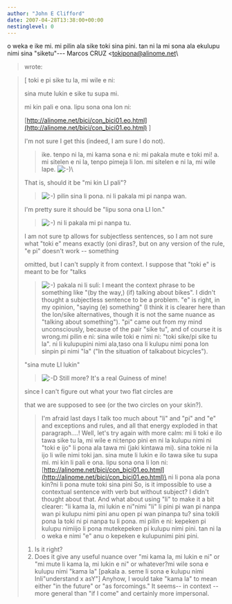 ```yaml
---
author: "John E Clifford"
date: 2007-04-28T13:38:00+00:00
nestinglevel: 0
---
```

o weka e ike mi. mi pilin ala sike toki sina pini. tan ni la mi sona ala ekulupu nimi sina "siketu"---
 Marcos CRUZ <[tokipona@alinome.net](mailto://tokipona@alinome.net)\
> wrote:

> 
> 
> \[ toki e pi sike tu la, mi wile e ni:
> 
> 
> sina mute lukin e sike tu supa mi.
> 
> 
> mi kin pali e ona. lipu sona ona lon ni:
> 
> 
> [http://alinome.net/bici/con_bici01.eo.html](http://alinome.net/bici/con_bici01.eo.html) \]
>> 
> I'm not sure I get this (indeed, I am sure I do not).
>> ike. tenpo ni la, mi kama sona e ni: mi pakala mute e toki mi!
> a. mi sitelen e ni la, tenpo pimeja li lon. mi sitelen e ni la, mi
> wile lape. ![:-)](images/smilies/icon_e_smile.gif "Smile")\
>> 
> That is, should it be "mi kin LI pali"?
>> ![:-)](images/smilies/icon_e_smile.gif "Smile") pilin sina li pona. ni li pakala mi pi nanpa wan.
>> 
> I'm pretty sure it should be "lipu sona ona LI lon."
>> ![:-)](images/smilies/icon_e_smile.gif "Smile") ni li pakala mi pi nanpa tu.
>> 
> I am not sure tp allows for subjectless sentences, so I am not sure
> what "toki e" means exactly (oni diras?, but on any version of the
> rule, "e pi" doesn't work --
 something
> 
> omitted, but I can't supply it from context. I suppose that "toki
> e" is meant to be for "talks
>> ![:-)](images/smilies/icon_e_smile.gif "Smile") pakala ni li suli:
>> I meant the context phrase to be something like "(by the way,) (if)
> talking about bikes". I didn't thought a subjectless sentence to be a
> problem. "e" is right, in my opinion, "saying (e) something" (I think
> it is clearer here than the lon/sike alternatives, though it is not
> the same nuance as "talking about something"). "pi" came out from my
> mind unconsciously, because of the pair "sike tu", and of course it
> is wrong.mi pilin e ni: sina wile toki e nimi ni: "toki sike/pi sike tu la". ni li kulupupini nimi ala,taso ona li kulupu nimi pona lon sinpin pi nimi "la" ("In the situation of talkabout bicycles").
> 
> "sina mute LI lukin"
>> ![:-D](images/smilies/icon_e_biggrin.gif "Very Happy") Still more? It's a real Guiness of mine!
>> 
> since I can't figure out what your two flat circles are
> 
> that we are supposed to see (or the two circles on your skin?).
>> I'm afraid last days I talk too much about "li" and "pi" and "e" and
> exceptions and rules, and all that energy exploded in that
> paragraph....!
>> Well, let's try again with more calm:
>> mi li toki e ilo tawa sike tu la, mi wile e ni:tenpo pini en ni la kulupu nimi ni "toki e ijo" li pona ala tawa mi (jaki kintawa mi). sina tokie ni la ijo li wile nimi toki jan.
> sina mute li lukin e ilo tawa sike tu supa mi.
> mi kin li pali e ona. lipu sona ona li lon ni:
> [http://alinome.net/bici/con_bici01.eo.html](http://alinome.net/bici/con_bici01.eo.html)\
>> ni li pona ala pona kin?ni li pona mute toki sina pini
> So, is it impossible to use a contextual sentence with verb but
> without subject? I didn't thought about that. And what about using
> "li" to make it a bit clearer:
>> "li kama la, mi lukin e ni"nimi "li" li pini pi wan pi nanpa wan pi kulupu nimi pini anu open pi wan pinanpa tu? sina tokili pona la toki ni pi nanpa tu li pona. mi pilin e ni: kepeken pi kulupu nimiijo li pona mutekepeken pi kulupu nimi pini. tan ni la o weka e nimi "e" anu o kepeken e kulupunimi pini pini.
> 1) Is it right?
> 2) Does it give any useful nuance over "mi kama la, mi lukin e ni" or
> "mi mute li kama la, mi lukin e ni" or whatever?mi wile sona e kulupu nimi "kama la" \[pakala a. seme li sona e kulupu nimi Inli"understand x asY"\] Anyhow, I would take "kama la" to mean either "in the future" or "as forcomings." It seems--
 in context --
 more general than "if I come" and certainly more impersonal.